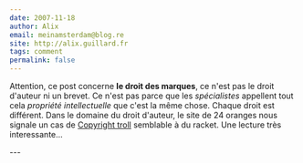 ```yaml
---
date: 2007-11-18
author: Alix
email: meinamsterdam@blog.re
site: http://alix.guillard.fr
tags: comment
permalink: false
---
```


<p>
Attention, ce post concerne <b>le droit des marques</b>, ce n'est pas le droit d'auteur ni un brevet. Ce n'est pas parce que les <i>spécialistes</i> appellent tout cela <i>propriété intellectuelle</i> que c'est la même chose. Chaque droit est différent. Dans le domaine du droit d'auteur, le site de 24 oranges nous signale un cas de <a href="http://www.24oranges.nl/2007/11/14/copyright-trolls-cozzmoss-catch-two-infringers/">Copyright troll</a> semblable à du racket. Une lecture très interessante...
</p>
---